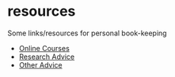 # resources
Some links/resources for personal book-keeping

* [Online Courses](./online-courses/README.md)
* [Research Advice](./advice/research-advice.md)
* [Other Advice](./advice/miscellaneous.md)